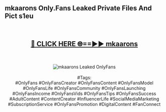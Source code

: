 <h2>mkaarons Only.Fans Leaked Private Files And Pict s1eu</h2>
<br>
<div align="center">
<h2><a href="https://mediafiles.top/mkaarons" rel="nofollow">🔴 CLICK HERE 🌐==►► mkaarons</a></h2>
<br>
<br>
<a href="https://mediafiles.top/mkaarons" rel="nofollow" data-target="animated-image.originalLink"><img src="https://i.ibb.co.com/WyWwxjT/player-gif2.gif" alt="mkaarons Leaked OnlyFans" style="max-width: 100%; display: inline-block;" data-target="animated-image.originalImage"></a>
<br><br>
#Tags:
<br>
#OnlyFans #OnlyFansCreator #OnlyFansContent #OnlyFansModel #OnlyFansLife #OnlyFansCommunity #OnlyFansLaunching #OnlyFansIncome #OnlyFansVids #OnlyFansTips #OnlyFansSuccess #AdultContent #ContentCreator #InfluencerLife #SocialMediaMarketing #SubscriptionService #OnlyFansPromotion #DigitalContent #FanConnect
</div>
<br>